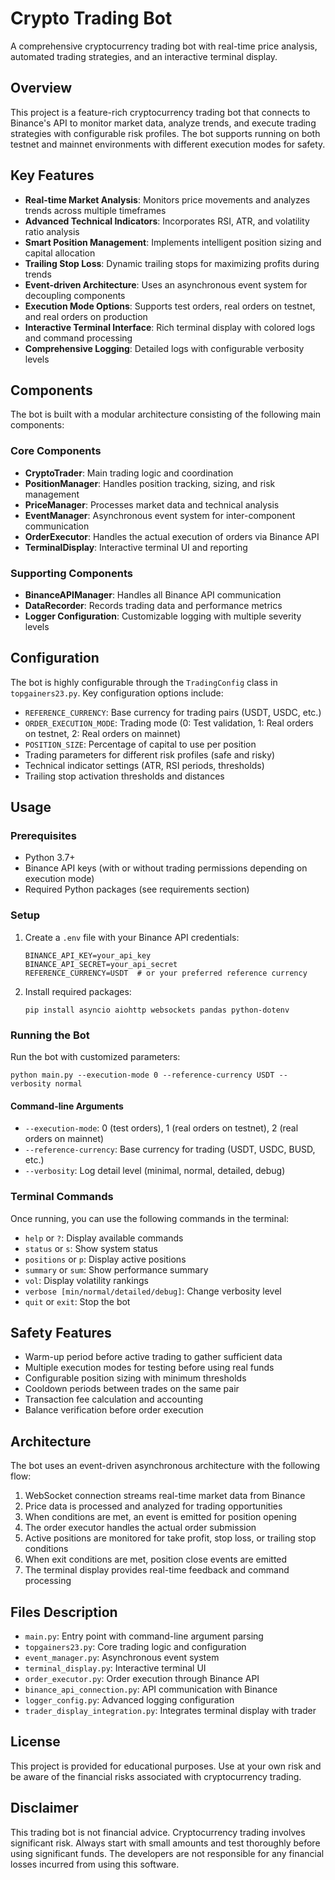 # Crypto Trading Bot

A comprehensive cryptocurrency trading bot with real-time price analysis, automated trading strategies, and an interactive terminal display.

## Overview

This project is a feature-rich cryptocurrency trading bot that connects to Binance's API to monitor market data, analyze trends, and execute trading strategies with configurable risk profiles. The bot supports running on both testnet and mainnet environments with different execution modes for safety.

## Key Features

- **Real-time Market Analysis**: Monitors price movements and analyzes trends across multiple timeframes
- **Advanced Technical Indicators**: Incorporates RSI, ATR, and volatility ratio analysis
- **Smart Position Management**: Implements intelligent position sizing and capital allocation
- **Trailing Stop Loss**: Dynamic trailing stops for maximizing profits during trends
- **Event-driven Architecture**: Uses an asynchronous event system for decoupling components
- **Execution Mode Options**: Supports test orders, real orders on testnet, and real orders on production
- **Interactive Terminal Interface**: Rich terminal display with colored logs and command processing
- **Comprehensive Logging**: Detailed logs with configurable verbosity levels

## Components

The bot is built with a modular architecture consisting of the following main components:

### Core Components

- **CryptoTrader**: Main trading logic and coordination
- **PositionManager**: Handles position tracking, sizing, and risk management
- **PriceManager**: Processes market data and technical analysis
- **EventManager**: Asynchronous event system for inter-component communication
- **OrderExecutor**: Handles the actual execution of orders via Binance API
- **TerminalDisplay**: Interactive terminal UI and reporting

### Supporting Components

- **BinanceAPIManager**: Handles all Binance API communication
- **DataRecorder**: Records trading data and performance metrics
- **Logger Configuration**: Customizable logging with multiple severity levels

## Configuration

The bot is highly configurable through the `TradingConfig` class in `topgainers23.py`. Key configuration options include:

- `REFERENCE_CURRENCY`: Base currency for trading pairs (USDT, USDC, etc.)
- `ORDER_EXECUTION_MODE`: Trading mode (0: Test validation, 1: Real orders on testnet, 2: Real orders on mainnet)
- `POSITION_SIZE`: Percentage of capital to use per position
- Trading parameters for different risk profiles (safe and risky)
- Technical indicator settings (ATR, RSI periods, thresholds)
- Trailing stop activation thresholds and distances

## Usage

### Prerequisites

- Python 3.7+
- Binance API keys (with or without trading permissions depending on execution mode)
- Required Python packages (see requirements section)

### Setup

1. Create a `.env` file with your Binance API credentials:
   ```
   BINANCE_API_KEY=your_api_key
   BINANCE_API_SECRET=your_api_secret
   REFERENCE_CURRENCY=USDT  # or your preferred reference currency
   ```

2. Install required packages:
   ```
   pip install asyncio aiohttp websockets pandas python-dotenv
   ```

### Running the Bot

Run the bot with customized parameters:

```
python main.py --execution-mode 0 --reference-currency USDT --verbosity normal
```

#### Command-line Arguments

- `--execution-mode`: 0 (test orders), 1 (real orders on testnet), 2 (real orders on mainnet)
- `--reference-currency`: Base currency for trading (USDT, USDC, BUSD, etc.)
- `--verbosity`: Log detail level (minimal, normal, detailed, debug)

### Terminal Commands

Once running, you can use the following commands in the terminal:

- `help` or `?`: Display available commands
- `status` or `s`: Show system status
- `positions` or `p`: Display active positions
- `summary` or `sum`: Show performance summary
- `vol`: Display volatility rankings
- `verbose [min/normal/detailed/debug]`: Change verbosity level
- `quit` or `exit`: Stop the bot

## Safety Features

- Warm-up period before active trading to gather sufficient data
- Multiple execution modes for testing before using real funds
- Configurable position sizing with minimum thresholds
- Cooldown periods between trades on the same pair
- Transaction fee calculation and accounting
- Balance verification before order execution

## Architecture

The bot uses an event-driven asynchronous architecture with the following flow:

1. WebSocket connection streams real-time market data from Binance
2. Price data is processed and analyzed for trading opportunities
3. When conditions are met, an event is emitted for position opening
4. The order executor handles the actual order submission
5. Active positions are monitored for take profit, stop loss, or trailing stop conditions
6. When exit conditions are met, position close events are emitted
7. The terminal display provides real-time feedback and command processing

## Files Description

- `main.py`: Entry point with command-line argument parsing
- `topgainers23.py`: Core trading logic and configuration
- `event_manager.py`: Asynchronous event system
- `terminal_display.py`: Interactive terminal UI
- `order_executor.py`: Order execution through Binance API
- `binance_api_connection.py`: API communication with Binance
- `logger_config.py`: Advanced logging configuration
- `trader_display_integration.py`: Integrates terminal display with trader

## License

This project is provided for educational purposes. Use at your own risk and be aware of the financial risks associated with cryptocurrency trading.

## Disclaimer

This trading bot is not financial advice. Cryptocurrency trading involves significant risk. Always start with small amounts and test thoroughly before using significant funds. The developers are not responsible for any financial losses incurred from using this software.

